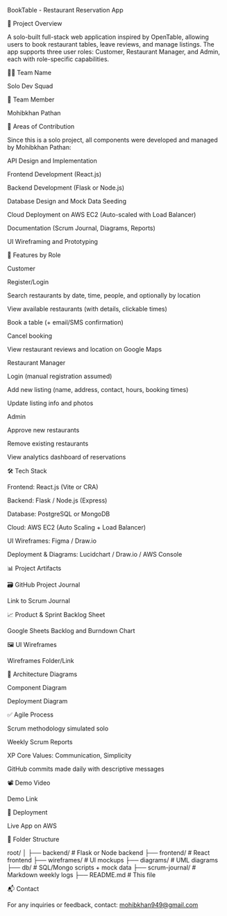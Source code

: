 BookTable - Restaurant Reservation App

📌 Project Overview

A solo-built full-stack web application inspired by OpenTable, allowing users to book restaurant tables, leave reviews, and manage listings. The app supports three user roles: Customer, Restaurant Manager, and Admin, each with role-specific capabilities.

🧑‍💻 Team Name

Solo Dev Squad

👤 Team Member

Mohibkhan Pathan

🔧 Areas of Contribution

Since this is a solo project, all components were developed and managed by Mohibkhan Pathan:

API Design and Implementation

Frontend Development (React.js)

Backend Development (Flask or Node.js)

Database Design and Mock Data Seeding

Cloud Deployment on AWS EC2 (Auto-scaled with Load Balancer)

Documentation (Scrum Journal, Diagrams, Reports)

UI Wireframing and Prototyping

🧩 Features by Role

Customer

Register/Login

Search restaurants by date, time, people, and optionally by location

View available restaurants (with details, clickable times)

Book a table (+ email/SMS confirmation)

Cancel booking

View restaurant reviews and location on Google Maps

Restaurant Manager

Login (manual registration assumed)

Add new listing (name, address, contact, hours, booking times)

Update listing info and photos

Admin

Approve new restaurants

Remove existing restaurants

View analytics dashboard of reservations

🛠 Tech Stack

Frontend: React.js (Vite or CRA)

Backend: Flask / Node.js (Express)

Database: PostgreSQL or MongoDB

Cloud: AWS EC2 (Auto Scaling + Load Balancer)

UI Wireframes: Figma / Draw.io

Deployment & Diagrams: Lucidchart / Draw.io / AWS Console

📊 Project Artifacts

🗃️ GitHub Project Journal

Link to Scrum Journal

📈 Product & Sprint Backlog Sheet

Google Sheets Backlog and Burndown Chart

🖼 UI Wireframes

Wireframes Folder/Link

🧱 Architecture Diagrams

Component Diagram

Deployment Diagram

✅ Agile Process

Scrum methodology simulated solo

Weekly Scrum Reports

XP Core Values: Communication, Simplicity

GitHub commits made daily with descriptive messages

📽 Demo Video

Demo Link

🚀 Deployment

Live App on AWS

📁 Folder Structure

root/
│
├── backend/               # Flask or Node backend
├── frontend/              # React frontend
├── wireframes/            # UI mockups
├── diagrams/              # UML diagrams
├── db/                    # SQL/Mongo scripts + mock data
├── scrum-journal/         # Markdown weekly logs
├── README.md              # This file

📬 Contact

For any inquiries or feedback, contact: mohibkhan949@gmail.com

